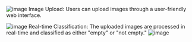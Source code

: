 ![image](https://github.com/user-attachments/assets/e07c1075-fec1-4ed5-b499-2d451f23f231)
Image Upload: Users can upload images through a user-friendly web interface.

![image](https://github.com/user-attachments/assets/4495ece3-baa7-4561-8025-3e7d0b2090ec)
Real-time Classification: The uploaded images are processed in real-time and classified as either "empty" or "not empty."
![image](https://github.com/user-attachments/assets/5999f3ee-ed10-4ff3-a873-c21d28db2216)
